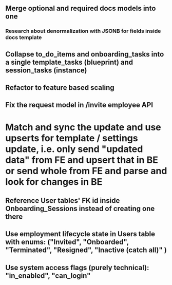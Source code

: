 ## Merge optional and required docs models into one
### Research about denormalization with JSONB for fields inside docs template
## Collapse to_do_items and onboarding_tasks into a single template_tasks (blueprint) and session_tasks (instance)
## Refactor to feature based scaling
## Fix the request model in /invite employee API
# Match and sync the update and use upserts for template / settings update, i.e. only send "updated data" from FE and upsert that in BE or send whole from FE and parse and look for changes in BE
## Reference User tables' FK id inside Onboarding_Sessions instead of creating one there
## Use employment lifecycle state in Users table with enums: ("Invited", "Onboarded", "Terminated", "Resigned", "Inactive (catch all)" )
## Use system access flags (purely technical): "in_enabled", "can_login"